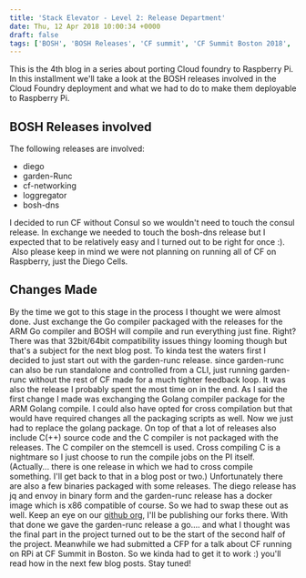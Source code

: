 ```yaml
---
title: 'Stack Elevator - Level 2: Release Department'
date: Thu, 12 Apr 2018 10:00:34 +0000
draft: false
tags: ['BOSH', 'BOSH Releases', 'CF summit', 'CF Summit Boston 2018', 'Cloud Foundry', 'Cloud Foundry', 'Diego', 'ITQ', 'PiFoundry', 'Runc']
---
```


This is the 4th blog in a series about porting Cloud foundry to Raspberry Pi. In this installment we'll take a look at the BOSH releases involved in the Cloud Foundry deployment and what we had to do to make them deployable to Raspberry Pi.

BOSH Releases involved
----------------------

The following releases are involved:

*   diego
*   garden-Runc
*   cf-networking
*   loggregator
*   bosh-dns

I decided to run CF without Consul so we wouldn't need to touch the consul release. In exchange we needed to touch the bosh-dns release but I expected that to be relatively easy and I turned out to be right for once :).  Also please keep in mind we were not planning on running all of CF on Raspberry, just the Diego Cells.

Changes Made
------------

By the time we got to this stage in the process I thought we were almost done. Just exchange the Go compiler packaged with the releases for the ARM Go compiler and BOSH will compile and run everything just fine. Right? There was that 32bit/64bit compatibility issues thingy looming though but that's a subject for the next blog post. To kinda test the waters first I decided to just start out with the garden-runc release. since garden-runc can also be run standalone and controlled from a CLI, just running garden-runc without the rest of CF made for a much tighter feedback loop. It was also the release I probably spent the most time on in the end. As I said the first change I made was exchanging the Golang compiler package for the ARM Golang compile. I could also have opted for cross compilation but that would have required changes all the packaging scripts as well. Now we just had to replace the golang package. On top of that a lot of releases also include C(++) source code and the C compiler is not packaged with the releases. The C compiler on the stemcell is used. Cross compiling C is a nightmare so I just choose to run the compile jobs on the PI itself. (Actually... there is one release in which we had to cross compile something. I'll get back to that in a blog post or two.) Unfortunately there are also a few binaries packaged with some releases. The diego release has jq and envoy in binary form and the garden-runc release has a docker image which is x86 compatible of course. So we had to swap these out as well. Keep an eye on our [github org](https://github.com/orgs/PiFoundry), I'll be publishing our forks there. With that done we gave the garden-runc release a go.... and what I thought was the final part in the project turned out to be the start of the second half of the project. Meanwhile we had submitted a CFP for a talk about CF running on RPi at CF Summit in Boston. So we kinda had to get it to work :) you'll read how in the next few blog posts. Stay tuned!